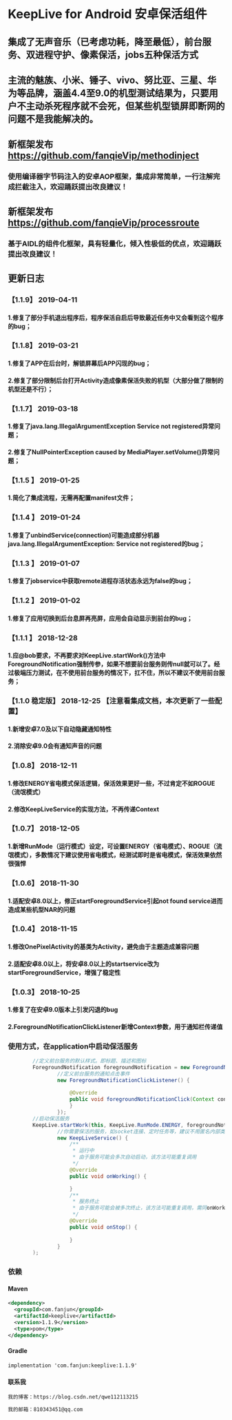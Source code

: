 # KeepLive for Android 安卓保活组件
## 集成了无声音乐（已考虑功耗，降至最低），前台服务、双进程守护、像素保活，jobs五种保活方式
## 主流的魅族、小米、锤子、vivo、努比亚、三星、华为等品牌，涵盖4.4至9.0的机型测试结果为，只要用户不主动杀死程序就不会死，但某些机型锁屏即断网的问题不是我能解决的。
## 新框架发布 https://github.com/fanqieVip/methodinject
### 使用编译器字节码注入的安卓AOP框架，集成非常简单，一行注解完成拦截注入，欢迎踊跃提出改良建议！
## 新框架发布 https://github.com/fanqieVip/processroute
### 基于AIDL的组件化框架，具有轻量化，倾入性极低的优点，欢迎踊跃提出改良建议！
## 更新日志
### 【1.1.9】 2019-04-11
#### 1.修复了部分手机退出程序后，程序保活自启后导致最近任务中又会看到这个程序的bug；
### 【1.1.8】 2019-03-21
#### 1.修复了APP在后台时，解锁屏幕后APP闪现的bug；
#### 2.修复了部分限制后台打开Activity造成像素保活失败的机型（大部分做了限制的机型还是不行）；
### 【1.1.7】 2019-03-18
#### 1.修复了java.lang.IllegalArgumentException  Service not registered异常问题；
#### 2.修复了NullPointerException caused by MediaPlayer.setVolume()异常问题；
### 【1.1.5 】 2019-01-25 
#### 1.简化了集成流程，无需再配置manifest文件；
### 【1.1.4 】 2019-01-24 
#### 1.修复了unbindService(connection)可能造成部分机器java.lang.IllegalArgumentException: Service not registered的bug；
### 【1.1.3 】 2019-01-07 
#### 1.修复了jobservice中获取remote进程存活状态永远为false的bug；
### 【1.1.2 】 2019-01-02 
#### 1.修复了应用切换到后台息屏再亮屏，应用会自动显示到前台的bug；
### 【1.1.1 】 2018-12-28 
#### 1.应@bob要求，不再要求对KeepLive.startWork()方法中ForegroundNotification强制传参，如果不想要前台服务则传null就可以了。经过极端压力测试，在不使用前台服务的情况下，扛不住，所以不建议不使用前台服务；
### 【1.1.0 稳定版】 2018-12-25 【注意看集成文档，本次更新了一些配置】
#### 1.新增安卓7.0及以下自动隐藏通知特性
#### 2.消除安卓9.0会有通知声音的问题
### 【1.0.8】 2018-12-11
#### 1.修改ENERGY省电模式保活逻辑，保活效果更好一些，不过肯定不如ROGUE（流氓模式）
#### 2.修改KeepLiveService的实现方法，不再传递Context
### 【1.0.7】 2018-12-05 
#### 1.新增RunMode（运行模式）设定，可设置ENERGY（省电模式）、ROGUE（流氓模式），多数情况下建议使用省电模式，经测试即时是省电模式，保活效果依然很强悍
### 【1.0.6】 2018-11-30 
#### 1.适配安卓8.0以上，修正startForegroundService引起not found service进而造成某些机型NAR的问题
### 【1.0.4】 2018-11-15 
#### 1.修改OnePixelActivity的基类为Activity，避免由于主题造成兼容问题
#### 2.适配安卓8.0以上，将安卓8.0以上的startservice改为startForegroundService，增强了稳定性
### 【1.0.3】 2018-10-25 
#### 1.修复了在安卓9.0版本上引发闪退的bug
#### 2.ForegroundNotificationClickListener新增Context参数，用于通知栏传递值
### 使用方式，在application中启动保活服务
```Java
        //定义前台服务的默认样式。即标题、描述和图标
        ForegroundNotification foregroundNotification = new ForegroundNotification("测试","描述", R.mipmap.ic_launcher,
                //定义前台服务的通知点击事件
                new ForegroundNotificationClickListener() {
                    
                    @Override
                    public void foregroundNotificationClick(Context context, Intent intent) {
                    }
                });
        //启动保活服务
        KeepLive.startWork(this, KeepLive.RunMode.ENERGY, foregroundNotification,
                //你需要保活的服务，如socket连接、定时任务等，建议不用匿名内部类的方式在这里写
                new KeepLiveService() {
                    /**
                     * 运行中
                     * 由于服务可能会多次自动启动，该方法可能重复调用
                     */
                    @Override
                    public void onWorking() {

                    }
                    /**
                     * 服务终止
                     * 由于服务可能会被多次终止，该方法可能重复调用，需同onWorking配套使用，如注册和注销broadcast
                     */
                    @Override
                    public void onStop() {
                        
                    }
                }
        );
```
### 依赖
#### Maven
```Xml
<dependency>
  <groupId>com.fanjun</groupId>
  <artifactId>keeplive</artifactId>
  <version>1.1.9</version>
  <type>pom</type>
</dependency>
```
#### Gradle
```Xml
implementation 'com.fanjun:keeplive:1.1.9'
```

#### 联系我
```Xml
我的博客：https://blog.csdn.net/qwe112113215
```
```Xml
我的邮箱：810343451@qq.com
```
